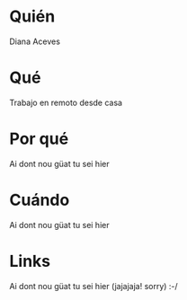 # Quién
Diana Aceves

# Qué
Trabajo en remoto desde casa

# Por qué
Ai dont nou güat tu sei hier

# Cuándo
Ai dont nou güat tu sei hier

# Links
Ai dont nou güat tu sei hier (jajajaja! sorry) :-/
